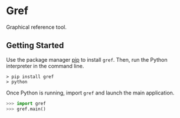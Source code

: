 # Gref

Graphical reference tool.

## Getting Started

Use the package manager [pip](https://pip.pypa.io/en/stable/) to install
`gref`. Then, run the Python interpreter in the command line.

``` console
> pip install gref
> python
```

Once Python is running, import `gref` and launch the main application.

``` py
>>> import gref
>>> gref.main()
```
